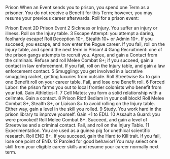 Prison
When an Event sends you to prison, you spend one Term as a prisoner. You do not receive a Benefit for this Term; however, you may resume your previous career afterwards. Roll for a prison event:

Prison Event
2D	Prison Event
2	Sickness or Injury. You suffer an injury or illness. Roll on the Injury table.
3	Escape Attempt: you attempt a daring, foolhardy escape! Roll Deception 10+, Stealth 10+ or Admin 10+. If you succeed, you escape, and now enter the Rogue career. If you fail, roll on the Injury table, and spend the next term in Prison!
4	Gang Recruitment: one of the prison gangs attempts to recruit you. Agree, and gain a Contact from the criminals. Refuse and roll Melee Combat 8+; if you succeed, gain a contact in law enforcement. If you fail, roll on the Injury table, and gain a law enforcement contact.
5	Smuggling: you get involved in a lucrative smuggling racket, getting luxuries from outside. Roll Streetwise 8+ to gain one Benefit roll on your career table. Fail, and lose one Benefit roll.
6	Forced Labor: the prison farms you out to local frontier colonists who benefit from your toil. Gain Athletics-1.
7	Cell Mates: you form a solid relationship with a cellmate. Gain a contact.
8	Prison Riot! Bedlam in your cell block! Roll Melee Combat 8+, Stealth 8+, or Liaison 8+ to avoid rolling on the Injury table. Either way, gain a level in the skill you rolled.
9	Study. You work hard in the prison library to improve yourself. Gain +1 to EDU.
10	Assault a Guard: you were provoked! Roll Melee Combat 8+. Succeed, and gain a level of Streetwise and a criminal contact. Fail, and roll on the Injury Table.
11	Experimentation. You are used as a guinea pig for unethical scientific research. Roll END 8+. If you succeed, gain the Hard to Kill trait. If you fail, lose one point of END.
12	Paroled for good behavior! You may select one skill from your eligible career skills and resume your career normally next term.